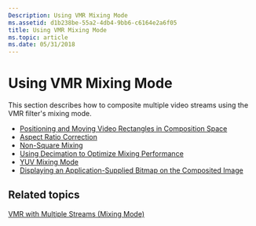 ```yaml
---
Description: Using VMR Mixing Mode
ms.assetid: d1b238be-55a2-4db4-9bb6-c6164e2a6f05
title: Using VMR Mixing Mode
ms.topic: article
ms.date: 05/31/2018
---
```


# Using VMR Mixing Mode

This section describes how to composite multiple video streams using the VMR filter's mixing mode.

-   [Positioning and Moving Video Rectangles in Composition Space](positioning-and-moving-video-rectangles-in-composition-space.md)
-   [Aspect Ratio Correction](aspect-ratio-correction.md)
-   [Non-Square Mixing](non-square-mixing.md)
-   [Using Decimation to Optimize Mixing Performance](using-decimation-to-optimize-mixing-performance.md)
-   [YUV Mixing Mode](yuv-mixing-mode.md)
-   [Displaying an Application-Supplied Bitmap on the Composited Image](displaying-an-application-supplied-bitmap-on-the-composited-image.md)

## Related topics

<dl> <dt>

[VMR with Multiple Streams (Mixing Mode)](vmr-with-multiple-streams--mixing-mode.md)
</dt> </dl>

 

 



